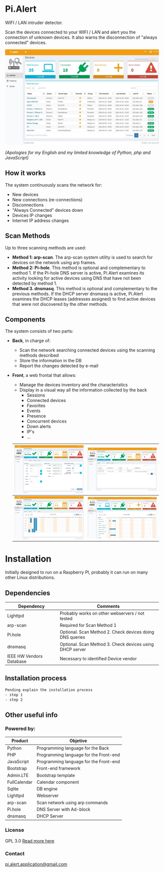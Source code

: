 # Pi.Alert
<!--- --------------------------------------------------------------------- --->

WIFI / LAN intruder detector.

Scan the devices connected to your WIFI / LAN and alert you the connection of
unknown devices. It also warns the disconnection of "always connected" devices.

![Main screen][main]

*(Apologies for my English and my limited knowledge of Python, php and
JavaScript)*

## How it works
The system continuously scans the network for:
  - New devices
  - New connections (re-connections)
  - Disconnections
  - "Always Connected" devices down
  - Devices IP changes
  - Internet IP address changes

## Scan Methods
Up to three scanning methods are used:
  - **Method 1: arp-scan**. The arp-scan system utility is used to search
        for devices on the network using arp frames.
  - **Method 2: Pi-hole**. This method is optional and complementary to
        method 1. If the Pi-hole DNS server is active, Pi.Alert examines its
        activity looking for active devices using DNS that have not been
        detected by method 1.
  - **Method 3. dnsmasq**. This method is optional and complementary to the
        previous methods. If the DHCP server dnsmasq is active, Pi.Alert
        examines the DHCP leases (addresses assigned) to find active devices
        that were not discovered by the other methods.

## Components
The system consists of two parts:

- **Back**, in charge of:
  - Scan the network searching connected devices using the scanning methods
        described
  - Store the information in the DB
  - Report the changes detected by e-mail

- **Front**, a web frontal that allows:
  - Manage the devices inventory and the characteristics
  - Display in a visual way all the information collected by the back
    - Sessions
    - Connected devices
    - Favorites
    - Events
    - Presence
    - Concurrent devices
    - Down alerts
    - IP's
    - ...

  | ![Screen 1][screen1] | ![Screen 2][screen2] |
  | ------------------- | ------------------- |
  | ![Screen 3][screen3] | ![Screen 4][screen4] |


# Installation
<!--- --------------------------------------------------------------------- --->
Initially designed to run on a Raspberry PI, probably it can run on many other
Linux distributions.

## Dependencies
  | Dependency               | Comments                                                 |
  | ------------------------ | -------------------------------------------------------- |
  | Lighttpd                 | Probably works on other webservers / not tested          |
  | arp-scan                 | Required for Scan Method 1                               |
  | Pi.hole                  | Optional. Scan Method 2. Check devices doing DNS queries |
  | dnsmasq                  | Optional. Scan Method 3. Check devices using DHCP server |
  | IEEE HW Vendors Database | Necessary to identified Device vendor                    |

## Installation process
```
Pending explain the installation process
- step 1
- step 2
```


## Other useful info
<!--- --------------------------------------------------------------------- --->

### Powered by:
  | Product      | Objetive                               |
  | ------------ | -------------------------------------- |
  | Python       | Programming language for the Back      |
  | PHP          | Programming language for the Front-end |
  | JavaScript   | Programming language for the Front-end |
  | Bootstrap    | Front-end framework                    |
  | Admin.LTE    | Bootstrap template                     |
  | FullCalendar | Calendar component                     |
  | Sqlite       | DB engine                              |
  | Lighttpd     | Webserver                              |
  | arp-scan     | Scan network using arp commands        |
  | Pi.hole      | DNS Server with Ad-block               |
  | dnsmasq      | DHCP Server                            |

### License
  GPL 3.0
  [Read more here](doc/LICENSE.txt)

### Contact
  pi.alert.application@gmail.com


<!--- --------------------------------------------------------------------- --->
[main]:    ./doc/img/1_devices.jpg           "Main screen"
[screen1]: ./doc/img/2_1_device_details.jpg  "Screen 1"
[screen2]: ./doc/img/2_2_device_sessions.jpg "Screen 2"
[screen3]: ./doc/img/2_3_device_presence.jpg "Screen 3"
[screen4]: ./doc/img/3_presence.jpg          "Screen 4"
